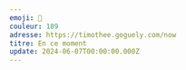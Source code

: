 ```yaml
---
emoji: 🥨
couleur: 189
adresse: https://timothee.goguely.com/now
titre: En ce moment
update: 2024-06-07T00:00:00.000Z
---
```

